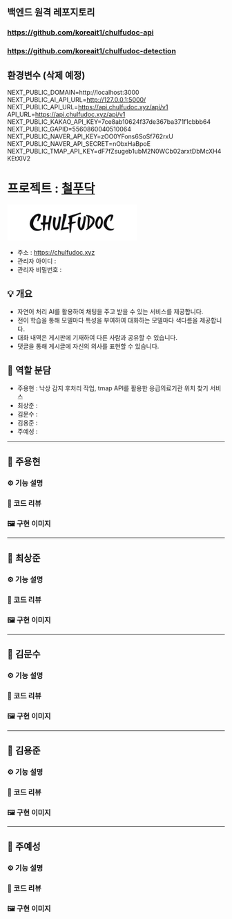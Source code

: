 ## 백엔드 원격 레포지토리
### https://github.com/koreait1/chulfudoc-api
### https://github.com/koreait1/chulfudoc-detection

## 환경변수 (삭제 예정)
NEXT_PUBLIC_DOMAIN=http://localhost:3000
NEXT_PUBLIC_AI_API_URL=http://127.0.0.1:5000/
NEXT_PUBLIC_API_URL=https://api.chulfudoc.xyz/api/v1
API_URL=https://api.chulfudoc.xyz/api/v1
NEXT_PUBLIC_KAKAO_API_KEY=7ce8ab10624f37de367ba371f1cbbb64
NEXT_PUBLIC_GAPID=5560860040510064
NEXT_PUBLIC_NAVER_API_KEY=zOO0YFons6SoSf762rxU
NEXT_PUBLIC_NAVER_API_SECRET=nObxHaBpoE
NEXT_PUBLIC_TMAP_API_KEY=dF7fZsugeb1ubM2N0WCb02arxtDbMcXH4KEtXlV2

# 프로젝트 : [철푸닥](https://chulfudoc.xyz)
<a href="https://chulfudoc.xyz">
  <img src="https://raw.githubusercontent.com/koreait1/chulfudoc-front/master/img/resources/logo.png" alt="철푸닥" width="300"/>
</a><br />

- 주소 : https://chulfudoc.xyz
- 관리자 아이디 : 
- 관리자 비밀번호 : 

## 💡 개요
- 자연어 처리 AI를 활용하여 채팅을 주고 받을 수 있는 서비스를 제공합니다.
- 전이 학습을 통해 모델마다 특성을 부여하여 대화하는 모델마다 색다름을 제공합니다.
- 대화 내역은 게시판에 기재하여 다른 사람과 공유할 수 있습니다.
- 댓글을 통해 게시글에 자신의 의사를 표현할 수 있습니다.

## 👥 역할 분담
- 주용현 : 낙상 감지 후처리 작업, tmap API를 활용한 응급의료기관 위치 찾기 서비스
- 최상준 : 
- 김문수 : 
- 김용준 : 
- 주예성 : 
---
## 👤 주용현

### ⚙️ 기능 설명

### 📝 코드 리뷰

### 🖼️ 구현 이미지
---
## 👤 최상준

### ⚙️ 기능 설명

### 📝 코드 리뷰

### 🖼️ 구현 이미지
---
## 👤 김문수

### ⚙️ 기능 설명

### 📝 코드 리뷰

### 🖼️ 구현 이미지
---
## 👤 김용준

### ⚙️ 기능 설명

### 📝 코드 리뷰

### 🖼️ 구현 이미지
---
## 👤 주예성

### ⚙️ 기능 설명

### 📝 코드 리뷰

### 🖼️ 구현 이미지
